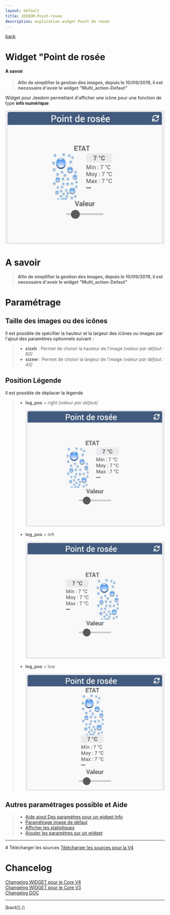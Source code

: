 ```yaml
---
layout: default
title: JEEDOM-Point-rosee
description: explication widget Point de rosée
---
```

[back](./)
# Widget "Point de rosée

<h4 id="A Savoir">A savoir</h4>
<blockquote>
<b>Afin de simplifier la gestion des images, depuis le 10/09/2019, il est necessaire d'avoir le widget "Multi_action-Defaut"</b>
</blockquote>

Widget pour Jeedom permettant d'afficher une icône pour une fonction de type <b>info numérique</b>
<p><img src="img/RESULTAT_JEEDOM_Point_rosee.png" alt="Resultat" /></p>

# A savoir
<blockquote>
<b>Afin de simplifier la gestion des images, depuis le 10/09/2019, il est necessaire d'avoir le widget "Multi_action-Defaut"</b>
</blockquote>

# Paramétrage
## Taille des images ou des icônes
Il est possible de spécifier la hauteur et la largeur des icônes ou images par l'ajout des paramètres optionnels suivant :
<blockquote>
        <ul>
            <li><b>sizeh</b> : Permet de choisir la hauteur de l'image <i>(valeur par défaut : 80)</i></li>
            <li><b>sizew</b> : Permet de choisir la largeur de l'image <i>(valeur par défaut : 45)</i></li>
        </ul>
</blockquote>

## Position Légende
Il est possible de déplacer la légende
<blockquote>
        <ul>
            <li><b>leg_pos</b> = right <i>(valeur par défaut)</i></li>
            <p><img src="img/RESULTAT_JEEDOM_Point_rosee.png" alt="Resultat" /></p>
            <li><b>leg_pos</b> = left</li>
            <p><img src="img/RESULTAT_JEEDOM_Point_rosee_left.png" alt="Resultat" /></p>
            <li><b>leg_pos</b> = low</li>
            <p><img src="img/RESULTAT_JEEDOM_Point_rosee_low.png" alt="Resultat" /></p>
        </ul>
</blockquote>
 
## Autres paramétrages possible et Aide
<blockquote>
        <ul>
            <li><a href="JEEDOM_AIDE_CONFIG_INFOS.html">Aide ajout Des paramétres pour un widget Info</a></li>
            <li><a href="JEEDOM_AIDE_Error.html">Paramétrage image de défaut</a></li>
            <li><a href="JEEDOM_AIDE_STATS.html">Afficher les statistiques</a></li>
            <li><a href="JEEDOM_AIDE_PARA.html">Ajouter les paramétres sur un widget</a></li>
        </ul>
</blockquote>

<hr />
# Télécharger les sources
<a href="https://github.com/JEALG/JEEDOM-Point-rosee/tree/masterv4">Télécharger les sources pour la V4</a><br/>

# Chancelog
<a href="https://github.com/JEALG/JEEDOM-Point-rosee/commits/masterv4">Changelog WIDGET pour le Core V4</a><br/>
<a href="https://github.com/JEALG/JEEDOM-Point-rosee/commits/master">Changelog WIDGET pour le Core V3</a><br/>
<a href="https://github.com/JEALG/JEEDOM-Widget_JAG-doc/commits/master">Changelog DOC</a>
    
<hr />
[back](./)